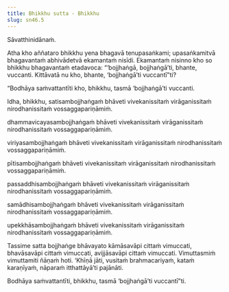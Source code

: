 ```yaml
---
title: Bhikkhu sutta - Bhikkhu
slug: sn46.5
---
```


Sāvatthinidānaṁ.

Atha kho aññataro bhikkhu yena bhagavā tenupasaṅkami; upasaṅkamitvā bhagavantaṁ abhivādetvā ekamantaṁ nisīdi. Ekamantaṁ nisinno kho so bhikkhu bhagavantaṁ etadavoca: “‘bojjhaṅgā, bojjhaṅgā’ti, bhante, vuccanti. Kittāvatā nu kho, bhante, ‘bojjhaṅgā’ti vuccantī”ti?

“Bodhāya saṁvattantīti kho, bhikkhu, tasmā ‘bojjhaṅgā’ti vuccanti.

Idha, bhikkhu, satisambojjhaṅgaṁ bhāveti vivekanissitaṁ virāganissitaṁ nirodhanissitaṁ vossaggapariṇāmiṁ.

dhammavicayasambojjhaṅgaṁ bhāveti vivekanissitaṁ virāganissitaṁ nirodhanissitaṁ vossaggapariṇāmiṁ.

viriyasambojjhaṅgaṁ bhāveti vivekanissitaṁ virāganissitaṁ nirodhanissitaṁ vossaggapariṇāmiṁ.

pītisambojjhaṅgaṁ bhāveti vivekanissitaṁ virāganissitaṁ nirodhanissitaṁ vossaggapariṇāmiṁ.

passaddhisambojjhaṅgaṁ bhāveti vivekanissitaṁ virāganissitaṁ nirodhanissitaṁ vossaggapariṇāmiṁ.

samādhisambojjhaṅgaṁ bhāveti vivekanissitaṁ virāganissitaṁ nirodhanissitaṁ vossaggapariṇāmiṁ.

upekkhāsambojjhaṅgaṁ bhāveti vivekanissitaṁ virāganissitaṁ nirodhanissitaṁ vossaggapariṇāmiṁ.

Tassime satta bojjhaṅge bhāvayato kāmāsavāpi cittaṁ vimuccati, bhavāsavāpi cittaṁ vimuccati, avijjāsavāpi cittaṁ vimuccati. Vimuttasmiṁ vimuttamiti ñāṇaṁ hoti. ‘Khīṇā jāti, vusitaṁ brahmacariyaṁ, kataṁ karaṇīyaṁ, nāparaṁ itthattāyā’ti pajānāti.

Bodhāya saṁvattantīti, bhikkhu, tasmā ‘bojjhaṅgā’ti vuccantī”ti.